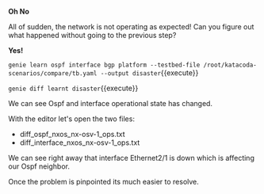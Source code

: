 **Oh No**

All of sudden, the network is not operating as expected!  Can you figure out
what happened without going to the previous step?

**Yes!**

`genie learn ospf interface bgp platform --testbed-file /root/katacoda-scenarios/compare/tb.yaml --output disaster`{{execute}}

`genie diff learnt disaster`{{execute}}

We can see Ospf and interface operational state has changed.

With the editor let's open the two files:

* diff_ospf_nxos_nx-osv-1_ops.txt
* diff_interface_nxos_nx-osv-1_ops.txt

We can see right away that interface Ethernet2/1 is down which is affecting our
Ospf neighbor. 

Once the problem is pinpointed its much easier to resolve.

